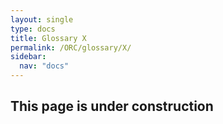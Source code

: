 ```yaml
---
layout: single
type: docs
title: Glossary X
permalink: /ORC/glossary/X/
sidebar:
  nav: "docs"
---
```


## This page is under construction